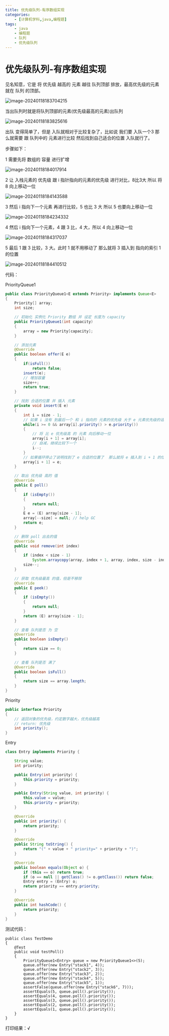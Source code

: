 ```yaml
---
title: 优先级队列-有序数组实现
categories:
    - [计算机学科,java,编程题]
tags:
    - java
    - 编程题
    - 队列
    - 优先级队列
---
```


# 优先级队列-有序数组实现

见名知意，它是 将 优先级 越高的 元素 越往 队列顶部 排放，最高优先级的元素 就在 队列 的顶部。

![image-20240118183704215](https://raw.githubusercontent.com/PigPigLetsGo/imeages/master/202401181837284.png)

当出队列时就是将队列顶部的元素(优先级最高的元素)出队列

![image-20240118183825616](https://raw.githubusercontent.com/PigPigLetsGo/imeages/master/202401181838651.png)

出队 变得简单了，但是 入队就相对于比较复杂了，比如说 我们要 入队一个3 那么就需要 跟 队列中的 元素进行比较 然后找到自己适合的位置 入队就行了。

步骤如下：

1 需要先将 数组的 容量 进行扩增

![image-20240118184017914](https://raw.githubusercontent.com/PigPigLetsGo/imeages/master/202401181840942.png)

2 让 入栈元素的 优先级 跟 i 指针指向的元素的优先级 进行对比，8比3大 所以 将 8 向上移动一位

![image-20240118184143588](https://raw.githubusercontent.com/PigPigLetsGo/imeages/master/202401181841620.png)

3 然后 i 指向下一个元素 再进行比较，5 也比 3 大 所以 5 也要向上移动一位

![image-20240118184234332](https://raw.githubusercontent.com/PigPigLetsGo/imeages/master/202401181842364.png)

4 然后 i  指向下一个元素，4 跟 3 比，4 大，所以 4 向上移动一位

![image-20240118184317037](https://raw.githubusercontent.com/PigPigLetsGo/imeages/master/202401181843074.png)

5 最后 1 跟 3 比较，3 大。此时 1 就不用移动了 那么就将 3 插入到 指向的索引 1 的位置

![image-20240118184410512](https://raw.githubusercontent.com/PigPigLetsGo/imeages/master/202401181844545.png)

代码：

PriorityQueue1

```java
public class PriorityQueue1<E extends Priority> implements Queue<E>
{
    Priority[] array;
    int size;

    // 初始化 实例化 Priority 数组 并 设定 长度为 capacity
    public PriorityQueue1(int capacity)
    {
        array = new Priority[capacity];
    }

    // 添加元素
    @Override
    public boolean offer(E e)
    {
        if(isFull())
            return false;
        insert(e);
        // 增加容量
        size++;
        return true;
    }

    // 找到 合适的位置 并 插入 元素
    private void insert(E e)
    {
        int i = size - 1;
        // 如果 i 没有 到最后一个 和 i 指向的 元素的优先级 大于 e 元素优先级的话 就满足条件了
        while(i >= 0 && array[i].priority() > e.priority())
        {
            // 将 比 e 优先级高 的 元素 向后移动一位
            array[i + 1] = array[i];
            // 自减，继续比较下一个
            i--;
        }
        // 如果循环停止了说明找到了 e 合适的位置了  那么就将 e 插入到 i + 1 的位置
        array[i + 1] = e;
    }

    // 取出 优先级 高的 值
    @Override
    public E poll()
    {
        if (isEmpty())
        {
            return null;
        }
        E e = (E) array[size - 1];
        array[--size] = null; // help GC
        return e;
    }

    // 删除 poll 出去的值
    @Override
    public void remove(int index)
    {
        if (index < size - 1)
            System.arraycopy(array, index + 1, array, index, size - index - 1);
        size--;
    }

    // 获取 优先级最高 的值，但是不移除
    @Override
    public E peek()
    {
        if (isEmpty())
        {
            return null;
        }
        return (E) array[size - 1];
    }

    // 查看 队列是否 为 空
    @Override
    public boolean isEmpty()
    {
        return size == 0;
    }

    // 查看 队列是否 满了
    @Override
    public boolean isFull()
    {
        return size == array.length;
    }
}
```

Priority

```java
public interface Priority
{
    // 返回对象的优先级，约定数字越大，优先级越高
    // return: 优先级
    int priority();
}
```

Entry

```java
class Entry implements Priority {

    String value;
    int priority;

    public Entry(int priority) {
        this.priority = priority;
    }

    public Entry(String value, int priority) {
        this.value = value;
        this.priority = priority;
    }

    @Override
    public int priority() {
        return priority;
    }

    @Override
    public String toString() {
        return "(" + value + " priority=" + priority + ")";
    }

    @Override
    public boolean equals(Object o) {
        if (this == o) return true;
        if (o == null || getClass() != o.getClass()) return false;
        Entry entry = (Entry) o;
        return priority == entry.priority;
    }

    @Override
    public int hashCode() {
        return priority;
    }
}
```

测试代码：

```
public class TestDemo
{
    @Test
    public void testPoll()
    {
        PriorityQueue1<Entry> queue = new PriorityQueue1<>(5);
        queue.offer(new Entry("stack1", 4));
        queue.offer(new Entry("stack2", 3));
        queue.offer(new Entry("stack3", 2));
        queue.offer(new Entry("stack4", 5));
        queue.offer(new Entry("stack5", 1));
        assertFalse(queue.offer(new Entry("stack6", 7)));
        assertEquals(5, queue.poll().priority());
        assertEquals(4, queue.poll().priority());
        assertEquals(3, queue.poll().priority());
        assertEquals(2, queue.poll().priority());
        assertEquals(1, queue.poll().priority());
    }
}
```

打印结果：√